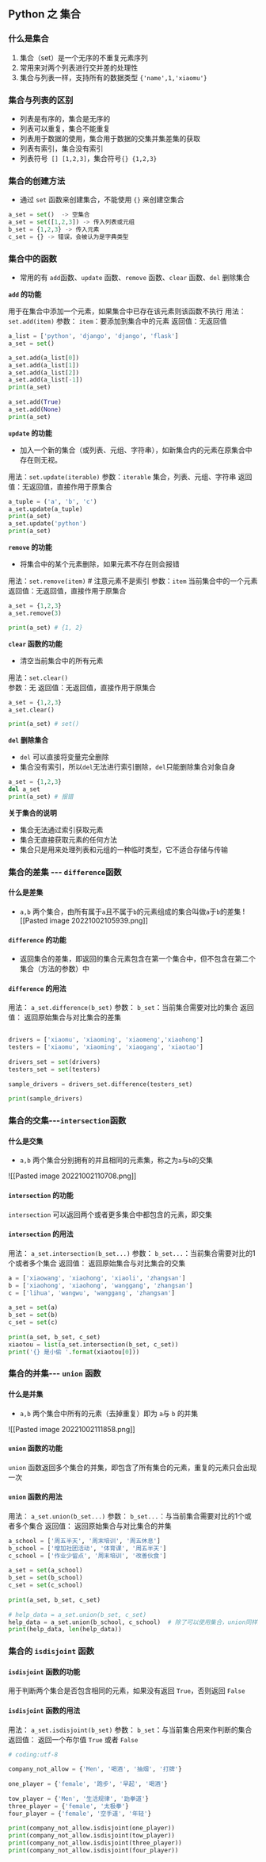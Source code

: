 ## Python 之 集合

### 什么是集合

1. 集合（set）是一个无序的不重复元素序列
2. 常用来对两个列表进行交并差的处理性
3. 集合与列表一样，支持所有的数据类型   `{'name',1,'xiaomu'}`


### 集合与列表的区别

 - 列表是有序的，集合是无序的
 - 列表可以重复，集合不能重复
 - 列表用于数据的使用，集合用于数据的交集并集差集的获取
 - 列表有索引，集合没有索引
 - 列表符号` [] [1,2,3]`，集合符号`{} {1,2,3}`


### 集合的创建方法

- 通过 `set` 函数来创建集合，不能使用 `{}` 来创建空集合
```python
a_set = set()  -> 空集合
a_set = set([1,2,3]) -> 传入列表或元组
b_set = {1,2,3} -> 传入元素
c_set = {} -> 错误，会被认为是字典类型
```

### 集合中的函数

- 常用的有 `add`函数、`update` 函数、`remove` 函数、`clear` 函数、`del` 删除集合

**`add` 的功能**

用于在集合中添加一个元素，如果集合中已存在该元素则该函数不执行
用法：
			`set.add(item)`
参数：
			`item`：要添加到集合中的元素
返回值：无返回值

```python
a_list = ['python', 'django', 'django', 'flask']  
a_set = set()  

a_set.add(a_list[0])  
a_set.add(a_list[1])  
a_set.add(a_list[2])  
a_set.add(a_list[-1])  
print(a_set)  
  
a_set.add(True)  
a_set.add(None)  
print(a_set)
```

**`update` 的功能**

- 加入一个新的集合（或列表、元组、字符串），如新集合内的元素在原集合中存在则无视。

用法：`set.update(iterable)`
参数：`iterable` 集合，列表、元组、字符串
返回值：无返回值，直接作用于原集合

```python
a_tuple = ('a', 'b', 'c')  
a_set.update(a_tuple)  
print(a_set)  
a_set.update('python')  
print(a_set)
```


**`remove` 的功能**

- 将集合中的某个元素删除，如果元素不存在则会报错

用法：`set.remove(item)`  # 注意元素不是索引
参数：`item` 当前集合中的一个元素
返回值：无返回值，直接作用于原集合

```python
a_set = {1,2,3}
a_set.remove(3)

print(a_set) # {1, 2}
```

**`clear` 函数的功能**

- 清空当前集合中的所有元素

用法：`set.clear()`  
参数：无
返回值：无返回值，直接作用于原集合

```python
a_set = {1,2,3}
a_set.clear()

print(a_set) # set()
```

**`del` 删除集合**

- `del` 可以直接将变量完全删除
- 集合没有索引，所以`del`无法进行索引删除，`del`只能删除集合对象自身

```python
a_set = {1,2,3}
del a_set
print(a_set) # 报错
```

**关于集合的说明**

- 集合无法通过索引获取元素
- 集合无直接获取元素的任何方法
- 集合只是用来处理列表和元组的一种临时类型，它不适合存储与传输


### 集合的差集 --- `difference`函数

#### 什么是差集
- `a,b` 两个集合，由所有属于`a`且不属于`b`的元素组成的集合叫做`a`于`b`的差集
![[Pasted image 20221002105939.png]]

#### `difference` 的功能

- 返回集合的差集，即返回的集合元素包含在第一个集合中，但不包含在第二个集合（方法的参数）中

#### `difference` 的用法

用法：
			`a_set.difference(b_set)`
参数：
			`b_set`：当前集合需要对比的集合
返回值：
			返回原始集合与对比集合的差集

```python
  
drivers = ['xiaomu', 'xiaoming', 'xiaomeng','xiaohong']  
testers = ['xiaomu', 'xiaoming', 'xiaogang', 'xiaotao']  
  
drivers_set = set(drivers)  
testers_set = set(testers)  
  
sample_drivers = drivers_set.difference(testers_set)  
  
print(sample_drivers)
```

### 集合的交集---`intersection`函数

#### 什么是交集

- `a,b` 两个集合分别拥有的并且相同的元素集，称之为`a`与`b`的交集

![[Pasted image 20221002110708.png]]
#### `intersection` 的功能

`intersection` 可以返回两个或者更多集合中都包含的元素，即交集

#### `intersection` 的用法

用法：
			`a_set.intersection(b_set...)`
参数：
			`b_set...`：当前集合需要对比的1个或者多个集合
返回值：
			返回原始集合与对比集合的交集


```python
a = ['xiaowang', 'xiaohong', 'xiaoli', 'zhangsan']  
b = ['xiaohong', 'xiaohong', 'wanggang', 'zhangsan']  
c = ['lihua', 'wangwu', 'wanggang', 'zhangsan']  
  
a_set = set(a)  
b_set = set(b)  
c_set = set(c)  
  
print(a_set, b_set, c_set)  
xiaotou = list(a_set.intersection(b_set, c_set))  
print('{} 是小偷 '.format(xiaotou[0]))
```


### 集合的并集--- `union` 函数

#### 什么是并集

- `a,b` 两个集合中所有的元素（去掉重复）即为 `a`与 `b` 的并集

![[Pasted image 20221002111858.png]]

#### `union` 函数的功能

`union` 函数返回多个集合的并集，即包含了所有集合的元素，重复的元素只会出现一次

#### `union` 函数的用法

用法：
			`a_set.union(b_set...)`
参数：
			`b_set...`：与当前集合需要对比的1个或者多个集合
返回值：
			返回原始集合与对比集合的并集

```python
a_school = ['周五半天', '周末培训', '周五休息']  
b_school = ['增加社团活动', '体育课', '周五半天']  
c_school = ['作业少留点', '周末培训', '改善伙食']  
  
a_set = set(a_school)  
b_set = set(b_school)  
c_set = set(c_school)  
  
print(a_set, b_set, c_set)  
  
# help_data = a_set.union(b_set, c_set)  
help_data = a_set.union(b_school, c_school)  # 除了可以使用集合，union同样对列表起作业  
print(help_data, len(help_data))
```


### 集合的 `isdisjoint` 函数

####  `isdisjoint` 函数的功能

用于判断两个集合是否包含相同的元素，如果没有返回 `True`，否则返回 `False`

####  `isdisjoint` 函数的用法


用法：
			`a_set.isdisjoint(b_set)`
参数：
			`b_set`：与当前集合用来作判断的集合
返回值：
			返回一个布尔值 `True` 或者 `False`

```python
# coding:utf-8  
  
company_not_allow = {'Men', '喝酒', '抽烟', '打牌'}  
  
one_player = {'female', '跑步', '早起', '喝酒'}  
  
tow_player = {'Men', '生活规律', '跆拳道'}  
three_player = {'female', '太极拳'}  
four_player = {'female', '空手道', '年轻'}  
  
print(company_not_allow.isdisjoint(one_player))  
print(company_not_allow.isdisjoint(tow_player))  
print(company_not_allow.isdisjoint(three_player))  
print(company_not_allow.isdisjoint(four_player))
```


